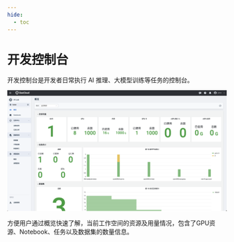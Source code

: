 ```yaml
---
hide:
  - toc
---
```


# 开发控制台

开发控制台是开发者日常执行 AI 推理、大模型训练等任务的控制台。

![开发者概览](../images/dev-view.png)

方便用户通过概览快速了解，当前工作空间的资源及用量情况，包含了GPU资源、Notebook、任务以及数据集的数量信息。

